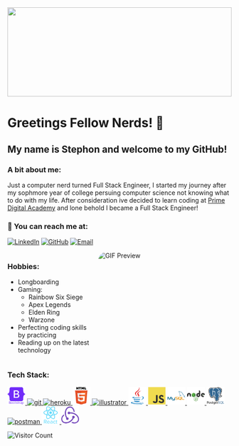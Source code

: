<img src="https://media.giphy.com/media/sULKEgDMX8LcI/giphy.gif" width="100%" height="200">

 # Greetings Fellow Nerds! 👋
 ## My name is Stephon and welcome to my GitHub!

### A bit about me:
Just a computer nerd turned Full Stack Engineer, I started my journey after my sophmore year of college persuing computer science not knowing what to do with my life. After consideration ive decided to learn coding at [Prime Digital Academy](https://primeacademy.io) and lone behold I became a Full Stack Engineer!

### :calling: You can reach me at:

[![LinkedIn](https://img.shields.io/badge/LinkedIn-blue?style=flat-square&logo=linkedin&logoColor=white)](https://www.linkedin.com/in/stephontonge/)
[![GitHub](https://img.shields.io/badge/GitHub-100000?style=flat-square&logo=github&logoColor=white)](https://github.com/Smil3z)
[![Email](https://img.shields.io/badge/Email-red?style=flat-square&logo=mail.ru)](mailto:stephon.tonge75@gmail.com)

<a href="https://giphy.com/gifs/fun-meme-hacker-B4dt6rXq6nABilHTYM">
  <img src="https://media.giphy.com/media/B4dt6rXq6nABilHTYM/giphy.gif" alt="GIF Preview" height="270px" width="450px" align="right" style="width:300px; border-radius:20px;">
</a>
      
<div style="display: flex; justify-content: space-between; align-items: flex-start;">

  <div style="flex: 1; margin-right: 20px;">
    <h3>Hobbies:</h3>
    <ul>
      <li>Longboarding</li>
      <li>Gaming:
        <ul>
          <li>Rainbow Six Siege</li>
          <li>Apex Legends</li>
          <li>Elden Ring</li>
          <li>Warzone</li>
        </ul>
      </li>
      <li>Perfecting coding skills by practicing</li>
      <li>Reading up on the latest technology</li>
    </ul>
  </div>
</div>

<h3 align="left">Tech Stack:</h3>
<p align="left"> <a href="https://getbootstrap.com" target="_blank" rel="noreferrer"> <img src="https://raw.githubusercontent.com/devicons/devicon/master/icons/bootstrap/bootstrap-plain-wordmark.svg" alt="bootstrap" width="40" height="40"/> </a> </a> <a href="https://git-scm.com/" target="_blank" rel="noreferrer"> <img src="https://www.vectorlogo.zone/logos/git-scm/git-scm-icon.svg" alt="git" width="40" height="40"/> </a> <a href="https://heroku.com" target="_blank" rel="noreferrer"> <img src="https://www.vectorlogo.zone/logos/heroku/heroku-icon.svg" alt="heroku" width="40" height="40"/> </a> <a href="https://www.w3.org/html/" target="_blank" rel="noreferrer"> <img src="https://raw.githubusercontent.com/devicons/devicon/master/icons/html5/html5-original-wordmark.svg" alt="html5" width="40" height="40"/> </a> <a href="https://www.adobe.com/in/products/illustrator.html" target="_blank" rel="noreferrer"> <img src="https://www.vectorlogo.zone/logos/adobe_illustrator/adobe_illustrator-icon.svg" alt="illustrator" width="40" height="40"/> </a> <a href="https://www.java.com" target="_blank" rel="noreferrer"> <img src="https://raw.githubusercontent.com/devicons/devicon/master/icons/java/java-original.svg" alt="java" width="40" height="40"/> </a> <a href="https://developer.mozilla.org/en-US/docs/Web/JavaScript" target="_blank" rel="noreferrer"> <img src="https://raw.githubusercontent.com/devicons/devicon/master/icons/javascript/javascript-original.svg" alt="javascript" width="40" height="40"/> </a> <a href="https://www.mysql.com/" target="_blank" rel="noreferrer"> <img src="https://raw.githubusercontent.com/devicons/devicon/master/icons/mysql/mysql-original-wordmark.svg" alt="mysql" width="40" height="40"/> </a> <a href="https://nodejs.org" target="_blank" rel="noreferrer"> <img src="https://raw.githubusercontent.com/devicons/devicon/master/icons/nodejs/nodejs-original-wordmark.svg" alt="nodejs" width="40" height="40"/> </a> <a href="https://www.postgresql.org" target="_blank" rel="noreferrer"> <img src="https://raw.githubusercontent.com/devicons/devicon/master/icons/postgresql/postgresql-original-wordmark.svg" alt="postgresql" width="40" height="40"/> </a> <a href="https://postman.com" target="_blank" rel="noreferrer"> <img src="https://www.vectorlogo.zone/logos/getpostman/getpostman-icon.svg" alt="postman" width="40" height="40"/> </a> <a href="https://reactjs.org/" target="_blank" rel="noreferrer"> <img src="https://raw.githubusercontent.com/devicons/devicon/master/icons/react/react-original-wordmark.svg" alt="react" width="40" height="40"/> </a> <a href="https://redux.js.org" target="_blank" rel="noreferrer"> <img src="https://raw.githubusercontent.com/devicons/devicon/master/icons/redux/redux-original.svg" alt="redux" width="40" height="40"/> </a> </p>

![Visitor Count](https://profile-counter.glitch.me/Smil3z/count.svg)




<!--
**Smil3z/Smil3z** is a ✨ _special_ ✨ repository because its `README.md` (this file) appears on your GitHub profile.

Here are some ideas to get you started:

- 🔭 I’m currently working on ...
- 🌱 I’m currently learning ...
- 👯 I’m looking to collaborate on ...
- 🤔 I’m looking for help with ...
- 💬 Ask me about ...
- 📫 How to reach me: ...
- 😄 Pronouns: ...
- ⚡ Fun fact: ...
-->

